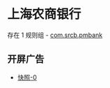 # 上海农商银行

存在 1 规则组 - [com.srcb.pmbank](/src/apps/com.srcb.pmbank.ts)

## 开屏广告

- [快照-0](https://i.gkd.li/import/12740293)
